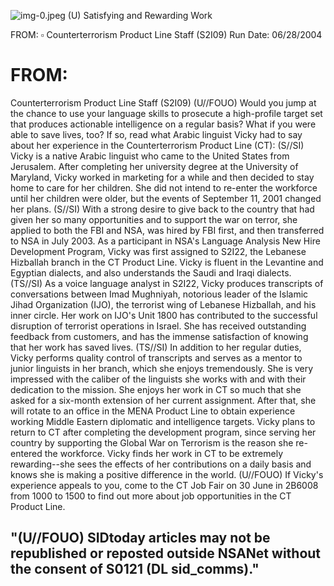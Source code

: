 ![img-0.jpeg](img-0.jpeg)
(U) Satisfying and Rewarding Work

FROM: $\square$
Counterterrorism Product Line Staff (S2I09)
Run Date: 06/28/2004

# FROM: 

Counterterrorism Product Line Staff (S2I09)
(U//FOUO) Would you jump at the chance to use your language skills to prosecute a high-profile target set that produces actionable intelligence on a regular basis? What if you were able to save lives, too? If so, read what Arabic linguist Vicky had to say about her experience in the Counterterrorism Product Line (CT):
(S//SI) Vicky is a native Arabic linguist who came to the United States from Jerusalem. After completing her university degree at the University of Maryland, Vicky worked in marketing for a while and then decided to stay home to care for her children. She did not intend to re-enter the workforce until her children were older, but the events of September 11, 2001 changed her plans.
(S//SI) With a strong desire to give back to the country that had given her so many opportunities and to support the war on terror, she applied to both the FBI and NSA, was hired by FBI first, and then transferred to NSA in July 2003. As a participant in NSA's Language Analysis New Hire Development Program, Vicky was first assigned to S2I22, the Lebanese Hizballah branch in the CT Product Line. Vicky is fluent in the Levantine and Egyptian dialects, and also understands the Saudi and Iraqi dialects.
(TS//SI) As a voice language analyst in S2I22, Vicky produces transcripts of conversations between Imad Mughniyah, notorious leader of the Islamic Jihad Organization (IJO), the terrorist wing of Lebanese Hizballah, and his inner circle. Her work on IJO's Unit 1800 has contributed to the successful disruption of terrorist operations in Israel. She has received outstanding feedback from customers, and has the immense satisfaction of knowing that her work has saved lives.
(TS//SI) In addition to her regular duties, Vicky performs quality control of transcripts and serves as a mentor to junior linguists in her branch, which she enjoys tremendously. She is very impressed with the caliber of the linguists she works with and with their dedication to the mission. She enjoys her work in CT so much that she asked for a six-month extension of her current assignment. After that, she will rotate to an office in the MENA Product Line to obtain experience working Middle Eastern diplomatic and intelligence targets. Vicky plans to return to CT after completing the development program, since serving her country by supporting the Global War on Terrorism is the reason she re-entered the workforce. Vicky finds her work in CT to be extremely rewarding--she sees the effects of her contributions on a daily basis and knows she is making a positive difference in the world.
(U//FOUO) If Vicky's experience appeals to you, come to the CT Job Fair on 30 June in 2B6008 from 1000 to 1500 to find out more about job opportunities in the CT Product Line.

## "(U//FOUO) SIDtoday articles may not be republished or reposted outside NSANet without the consent of S0121 (DL sid_comms)."



